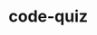 # code-quiz

<!--
https://stackoverflow.com/questions/19733447/bootstrap-navbar-with-left-center-or-right-aligned-items
https://stackoverflow.com/questions/44314897/javascript-timer-for-a-quiz
https://medium.com/javascript-scene/10-interview-questions-every-javascript-developer-should-know-6fa6bdf5ad95
-->
